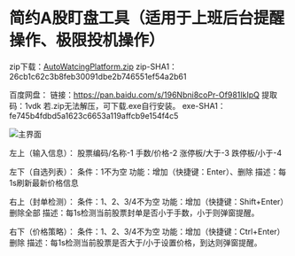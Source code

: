 # 简约A股盯盘工具（适用于上班后台提醒操作、极限投机操作）

zip下载：[AutoWatcingPlatform.zip](https://github.com/690688037/AutoWatchingPlatform/files/8621354/AutoWatcingPlatform.zip)
zip-SHA1：26cb1c62c3b8feb30091dbe2b746551ef54a2b61

百度网盘：
链接：https://pan.baidu.com/s/196Nbni8coPr-Of981IkIpQ 
提取码：1vdk
若.zip无法解压，可下载.exe自行安装。
exe-SHA1：fe745b4fdbd5a1623c6653a119affcb9e154f4c5

![主界面](https://user-images.githubusercontent.com/37139897/166705464-c5d3670d-07d4-427a-95a8-edc9a055160d.png)

左上（输入信息）：
股票编码/名称-1
手数/价格-2
涨停板/大于-3
跌停板/小于-4

左下（自选列表）：
条件：1不为空
功能：增加（快捷键：Enter）、删除
描述：每1s刷新最新价格信息

右上（封单检测）：
条件：1、2、3/4不为空
功能：增加（快捷键：Shift+Enter） 删除全部
描述：每1s检测当前股票封单是否小于手数，小于则弹窗提醒。

右下（价格策略）：
条件：1、2、3/4不为空
功能：增加（快捷键：Ctrl+Enter） 删除
描述：每1s检测当前股票是否大于/小于设置价格，到达则弹窗提醒。
